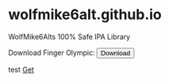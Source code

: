 # wolfmike6alt.github.io
WolfMike6Alts 100% Safe IPA Library

Download Finger Olympic:
<button type="button">Download</button>


test
<a class="get-btn" href="itms-services://?action=download-manifest&amp;url=https://raw.githubusercontent.com/WolfMike6Alt/wolfmike6alt.github.io/main/app.plist">Get</a>

